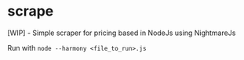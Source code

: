 # scrape
[WIP] - Simple scraper for pricing based in NodeJs using NightmareJs

Run with `node --harmony <file_to_run>.js`
